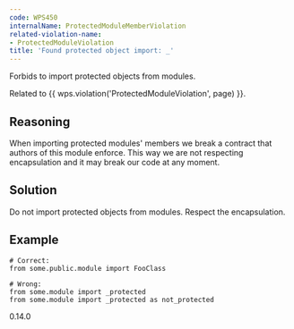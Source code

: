 ```yaml
---
code: WPS450
internalName: ProtectedModuleMemberViolation
related-violation-name:
- ProtectedModuleViolation
title: 'Found protected object import: _'
---
```


Forbids to import protected objects from modules.

Related to {{ wps.violation('ProtectedModuleViolation', page) }}.

## Reasoning
When importing protected modules' members we break a contract that
authors of this module enforce. This way we are not respecting
encapsulation and it may break our code at any moment.

## Solution
Do not import protected objects from modules. Respect the
encapsulation.

## Example

    # Correct:
    from some.public.module import FooClass
    
    # Wrong:
    from some.module import _protected
    from some.module import _protected as not_protected

<div class="versionadded">

0.14.0

</div>